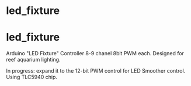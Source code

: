 led_fixture
===========

led_fixture
===========

Arduino "LED Fixture" Controller 8-9 chanel 8bit PWM each.
Designed for reef aquarium lighting.

In progress: 
expand it to the 12-bit PWM control for LED Smoother control. Using TLC5940 chip.
